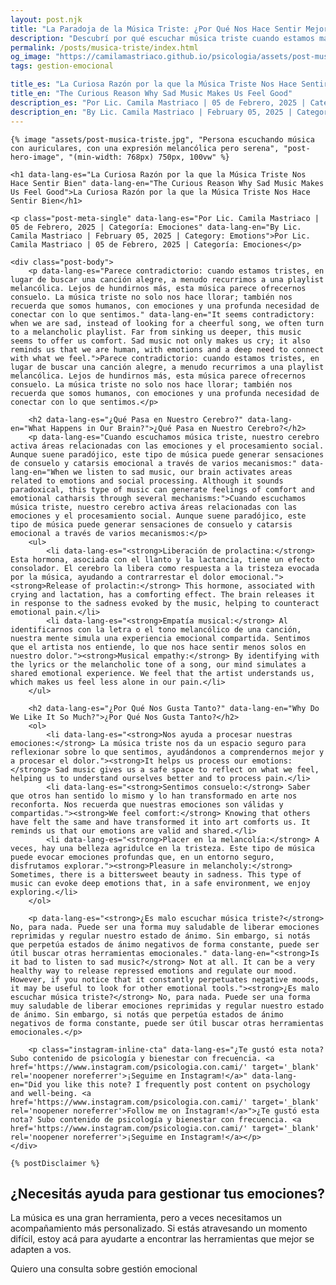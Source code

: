 ```yaml
---
layout: post.njk
title: "La Paradoja de la Música Triste: ¿Por Qué Nos Hace Sentir Mejor? | Blog Camila Mastriaco"
description: "Descubrí por qué escuchar música triste cuando estamos mal puede ser reconfortante. La ciencia detrás de la liberación de prolactina, la empatía y la catarsis emocional."
permalink: /posts/musica-triste/index.html
og_image: "https://camilamastriaco.github.io/psicologia/assets/post-musica-triste.jpg"
tags: gestion-emocional

title_es: "La Curiosa Razón por la que la Música Triste Nos Hace Sentir Bien"
title_en: "The Curious Reason Why Sad Music Makes Us Feel Good"
description_es: "Por Lic. Camila Mastriaco | 05 de Febrero, 2025 | Categoría: Emociones"
description_en: "By Lic. Camila Mastriaco | February 05, 2025 | Category: Emotions"
---
```





    {% image "assets/post-musica-triste.jpg", "Persona escuchando música con auriculares, con una expresión melancólica pero serena", "post-hero-image", "(min-width: 768px) 750px, 100vw" %}
    
    <h1 data-lang-es="La Curiosa Razón por la que la Música Triste Nos Hace Sentir Bien" data-lang-en="The Curious Reason Why Sad Music Makes Us Feel Good">La Curiosa Razón por la que la Música Triste Nos Hace Sentir Bien</h1>
<div id="share-buttons-container"></div>

    <p class="post-meta-single" data-lang-es="Por Lic. Camila Mastriaco | 05 de Febrero, 2025 | Categoría: Emociones" data-lang-en="By Lic. Camila Mastriaco | February 05, 2025 | Category: Emotions">Por Lic. Camila Mastriaco | 05 de Febrero, 2025 | Categoría: Emociones</p>
    
    <div class="post-body">
        <p data-lang-es="Parece contradictorio: cuando estamos tristes, en lugar de buscar una canción alegre, a menudo recurrimos a una playlist melancólica. Lejos de hundirnos más, esta música parece ofrecernos consuelo. La música triste no solo nos hace llorar; también nos recuerda que somos humanos, con emociones y una profunda necesidad de conectar con lo que sentimos." data-lang-en="It seems contradictory: when we are sad, instead of looking for a cheerful song, we often turn to a melancholic playlist. Far from sinking us deeper, this music seems to offer us comfort. Sad music not only makes us cry; it also reminds us that we are human, with emotions and a deep need to connect with what we feel.">Parece contradictorio: cuando estamos tristes, en lugar de buscar una canción alegre, a menudo recurrimos a una playlist melancólica. Lejos de hundirnos más, esta música parece ofrecernos consuelo. La música triste no solo nos hace llorar; también nos recuerda que somos humanos, con emociones y una profunda necesidad de conectar con lo que sentimos.</p>

        <h2 data-lang-es="¿Qué Pasa en Nuestro Cerebro?" data-lang-en="What Happens in Our Brain?">¿Qué Pasa en Nuestro Cerebro?</h2>
        <p data-lang-es="Cuando escuchamos música triste, nuestro cerebro activa áreas relacionadas con las emociones y el procesamiento social. Aunque suene paradójico, este tipo de música puede generar sensaciones de consuelo y catarsis emocional a través de varios mecanismos:" data-lang-en="When we listen to sad music, our brain activates areas related to emotions and social processing. Although it sounds paradoxical, this type of music can generate feelings of comfort and emotional catharsis through several mechanisms:">Cuando escuchamos música triste, nuestro cerebro activa áreas relacionadas con las emociones y el procesamiento social. Aunque suene paradójico, este tipo de música puede generar sensaciones de consuelo y catarsis emocional a través de varios mecanismos:</p>
        <ul>
            <li data-lang-es="<strong>Liberación de prolactina:</strong> Esta hormona, asociada con el llanto y la lactancia, tiene un efecto consolador. El cerebro la libera como respuesta a la tristeza evocada por la música, ayudando a contrarrestar el dolor emocional."><strong>Release of prolactin:</strong> This hormone, associated with crying and lactation, has a comforting effect. The brain releases it in response to the sadness evoked by the music, helping to counteract emotional pain.</li>
            <li data-lang-es="<strong>Empatía musical:</strong> Al identificarnos con la letra o el tono melancólico de una canción, nuestra mente simula una experiencia emocional compartida. Sentimos que el artista nos entiende, lo que nos hace sentir menos solos en nuestro dolor."><strong>Musical empathy:</strong> By identifying with the lyrics or the melancholic tone of a song, our mind simulates a shared emotional experience. We feel that the artist understands us, which makes us feel less alone in our pain.</li>
        </ul>

        <h2 data-lang-es="¿Por Qué Nos Gusta Tanto?" data-lang-en="Why Do We Like It So Much?">¿Por Qué Nos Gusta Tanto?</h2>
        <ol>
            <li data-lang-es="<strong>Nos ayuda a procesar nuestras emociones:</strong> La música triste nos da un espacio seguro para reflexionar sobre lo que sentimos, ayudándonos a comprendernos mejor y a procesar el dolor."><strong>It helps us process our emotions:</strong> Sad music gives us a safe space to reflect on what we feel, helping us to understand ourselves better and to process pain.</li>
            <li data-lang-es="<strong>Sentimos consuelo:</strong> Saber que otros han sentido lo mismo y lo han transformado en arte nos reconforta. Nos recuerda que nuestras emociones son válidas y compartidas."><strong>We feel comfort:</strong> Knowing that others have felt the same and have transformed it into art comforts us. It reminds us that our emotions are valid and shared.</li>
            <li data-lang-es="<strong>Placer en la melancolía:</strong> A veces, hay una belleza agridulce en la tristeza. Este tipo de música puede evocar emociones profundas que, en un entorno seguro, disfrutamos explorar."><strong>Pleasure in melancholy:</strong> Sometimes, there is a bittersweet beauty in sadness. This type of music can evoke deep emotions that, in a safe environment, we enjoy exploring.</li>
        </ol>
        
        <p data-lang-es="<strong>¿Es malo escuchar música triste?</strong> No, para nada. Puede ser una forma muy saludable de liberar emociones reprimidas y regular nuestro estado de ánimo. Sin embargo, si notás que perpetúa estados de ánimo negativos de forma constante, puede ser útil buscar otras herramientas emocionales." data-lang-en="<strong>Is it bad to listen to sad music?</strong> Not at all. It can be a very healthy way to release repressed emotions and regulate our mood. However, if you notice that it constantly perpetuates negative moods, it may be useful to look for other emotional tools."><strong>¿Es malo escuchar música triste?</strong> No, para nada. Puede ser una forma muy saludable de liberar emociones reprimidas y regular nuestro estado de ánimo. Sin embargo, si notás que perpetúa estados de ánimo negativos de forma constante, puede ser útil buscar otras herramientas emocionales.</p>

        <p class="instagram-inline-cta" data-lang-es="¿Te gustó esta nota? Subo contenido de psicología y bienestar con frecuencia. <a href='https://www.instagram.com/psicologia.con.cami/' target='_blank' rel='noopener noreferrer'>¡Seguime en Instagram!</a>" data-lang-en="Did you like this note? I frequently post content on psychology and well-being. <a href='https://www.instagram.com/psicologia.con.cami/' target='_blank' rel='noopener noreferrer'>Follow me on Instagram!</a>">¿Te gustó esta nota? Subo contenido de psicología y bienestar con frecuencia. <a href='https://www.instagram.com/psicologia.con.cami/' target='_blank' rel='noopener noreferrer'>¡Seguime en Instagram!</a></p>
    </div>
    
    {% postDisclaimer %}

<section id="cta-post" class="no-padding-bottom" class="animate-on-scroll">
        <h2 data-lang-es="¿Necesitás ayuda para gestionar tus emociones?" data-lang-en="Need help managing your emotions?">¿Necesitás ayuda para gestionar tus emociones?</h2>
        <p data-lang-es="La música es una gran herramienta, pero a veces necesitamos un acompañamiento más personalizado. Si estás atravesando un momento difícil, estoy acá para ayudarte a encontrar las herramientas que mejor se adapten a vos." data-lang-en="Music is a great tool, but sometimes we need more personalized support. If you are going through a difficult time, I am here to help you find the tools that best suit you.">La música es una gran herramienta, pero a veces necesitamos un acompañamiento más personalizado. Si estás atravesando un momento difícil, estoy acá para ayudarte a encontrar las herramientas que mejor se adapten a vos.</p>
        <a 
            class="btn whatsapp-trigger" 
            data-location="post_musica_cta" 
            target="_blank" 
            rel="noopener noreferrer" 
            data-lang-es="Quiero una consulta sobre gestión emocional" 
            data-lang-en="I want a consultation about emotional management" 
            data-whatsapp-es="Hola Camila, leí tu nota sobre la música triste y las emociones, y quisiera consultarte sobre las sesiones." 
            data-whatsapp-en="Hi Camila, I read your note about sad music and emotions, and I would like to ask about the sessions." 
        >Quiero una consulta sobre gestión emocional</a>
    </section>